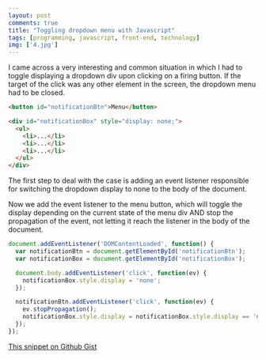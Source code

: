 ```yaml
---
layout: post
comments: true
title: "Toggling dropdown menu with Javascript"
tags: [programming, javascript, front-end, technology]
img: ['4.jpg']
---
```


I came across a very interesting and common situation in which I had to toggle displaying a dropdown div upon clicking on a firing button. If the target of the click was any other element in the screen, the dropdown menu had to be closed.

```html
<button id="notificationBtn">Menu</button>

<div id="notificationBox" style="display: none;">
  <ul>
    <li>...</li>
    <li>...</li>
    <li>...</li>
  </ul>
</div>
```

The first step to deal with the case is adding an event listener responsible for switching the dropdown display to none to the body of the document.

Now we add the event listener to the menu button, which will toggle the display depending on the current state of the menu div AND stop the propagation of the event, not letting it reach the listener in the body of the document.

```javascript
document.addEventListener('DOMContentLoaded', function() {
  var notificationBtn = document.getElementById('notificationBtn');
  var notificationBox = document.getElementById('notificationBox');

  document.body.addEventListener('click', function(ev) {
    notificationBox.style.display = 'none';
  });

  notificationBtn.addEventListener('click', function(ev) {
    ev.stopPropagation();
    notificationBox.style.display = notificationBox.style.display == 'none' ? 'block' : 'none';
  });
});
```

[This snippet on Github Gist](https://gist.github.com/anazard/3270023f25e54a6e491b071daec98377)
